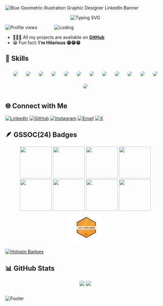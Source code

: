 ![Blue Geometric Illustration Graphic Designer LinkedIn Banner](https://github.com/user-attachments/assets/f8c29030-72c5-487b-8c2b-151d2da82988)

<p align="center">
  <img src="https://readme-typing-svg.herokuapp.com?font=Jetbrains+mono&size=25&duration=3200&color=D3D3D3&center=true&vCenter=true&width=500&lines=Hey..+I'm+Sachin+Singh;Welcome+to+my+GitHub+profile!;Passionate+about+Coding!;Exploring+new+technologies!;Let's+code+together!" alt="Typing SVG">
</p>

<img align="right" alt="coding" width="350" src="https://camo.githubusercontent.com/088be1d70fa37ad63d7b1681c6b4ea658d61da012adf8e7819cb58bc646fb385/68747470733a2f2f737465616d75736572696d616765732d612e616b616d616968642e6e65742f7567632f313633313934373634383936343738353437342f383143424131353137383436364444343731393541323339323332323032453738393837423731342f3f696d773d36333726696d683d33353826696d613d66697426696d706f6c6963793d4c6574746572626f7826696d636f6c6f723d253233303030303030266c6574746572626f783d74727565">

<p align="left">
  <img src="https://komarev.com/ghpvc/?username=sachinggsingh&label=Profile%20views&color=000000&style=for-the-badge" alt="Profile views" />
</p>

- 👨🏻‍💻 All my projects are available on [**GitHub**](https://github.com/sachinggsingh)  
- 😁 Fun fact: **I'm Hilarious 😁😁😁**


## 🚀 Skills  

<!-- Tech Stack Section -->
<div align="center">
<!-- Each icon inside a rounded square -->
<img src="https://skillicons.dev/icons?i=html" height="60" style="border-radius:15px; margin:10px;" />
<img src="https://skillicons.dev/icons?i=css" height="60" style="border-radius:15px; margin:10px;" />
<img src="https://skillicons.dev/icons?i=js" height="60" style="border-radius:15px; margin:10px;" />
<img src="https://skillicons.dev/icons?i=bootstrap" height="60" style="border-radius:15px; margin:10px;" />
<img src="https://skillicons.dev/icons?i=tailwind" height="60" style="border-radius:15px; margin:10px;" />
<img src="https://skillicons.dev/icons?i=react" height="60" style="border-radius:15px; margin:10px;" />
<img src="https://skillicons.dev/icons?i=python" height="60" style="border-radius:15px; margin:10px;" />
<img src="https://skillicons.dev/icons?i=cpp" height="60" style="border-radius:15px; margin:10px;" />
<img src="https://skillicons.dev/icons?i=mysql" height="60" style="border-radius:15px; margin:10px;" />
<img src="https://skillicons.dev/icons?i=postgres" height="60" style="border-radius:15px; margin:10px;" />
<img src="https://skillicons.dev/icons?i=nodejs" height="60" style="border-radius:15px; margin:10px;" />
<img src="https://skillicons.dev/icons?i=express" height="60" style="border-radius:15px; margin:10px;" />
<img src="https://skillicons.dev/icons?i=mongodb" height="60" style="border-radius:15px; margin:10px;" />

</div>



## 🌐 Connect with Me  

[![LinkedIn](https://img.shields.io/badge/LinkedIn-0A66C2?style=for-the-badge&logo=linkedin&logoColor=white)](https://www.linkedin.com/in/sachin-g-singh/)
[![GitHub](https://img.shields.io/badge/GitHub-181717?style=for-the-badge&logo=github&logoColor=white)](https://github.com/sachinggsingh)
[![Instagram](https://img.shields.io/badge/Instagram-E4405F?style=for-the-badge&logo=instagram&logoColor=white)](https://www.instagram.com/sachinsingh.7.7/)
[![Email](https://img.shields.io/badge/Email-D14836?style=for-the-badge&logo=gmail&logoColor=white)](mailto:sachinggsingh@gmail.com)
[![X](https://img.shields.io/badge/Twitter-000000?style=for-the-badge&logo=x&logoColor=white)](https://x.com/sachingsingh77)


## 🪶 GSSOC(24) Badges  
<div align="center">
  <img src="https://raw.githubusercontent.com/GSSoC24/Postman-Challenge/main/docs/assets/Postman%20White.png" width="100" height="100" />
  <img src="https://raw.githubusercontent.com/GSSoC24/Hack-Web3Conf/refs/heads/main/assets/Hack-Web3Conf%202024%20Badge%20(2).png" width="100" height="100" />
  <img src="https://raw.githubusercontent.com/GSSoC24/Postman-Challenge/main/docs/assets/1.png" width="100" height="100" />
  <img src="https://raw.githubusercontent.com/GSSoC24/Postman-Challenge/main/docs/assets/2.png" width="100" height="100" />
  <img src="https://raw.githubusercontent.com/GSSoC24/Postman-Challenge/main/docs/assets/3.png" width="100" height="100" />
  <img src="https://raw.githubusercontent.com/GSSoC24/Postman-Challenge/main/docs/assets/4.png" width="100" height="100" />
  <img src="https://raw.githubusercontent.com/GSSoC24/Postman-Challenge/main/docs/assets/5.png" width="100" height="100" />
  <img src="https://raw.githubusercontent.com/GSSoC24/Postman-Challenge/main/docs/assets/6.png" width="100" height="100" />
  <img src="https://raw.githubusercontent.com/GSSoC24/Contributor/refs/heads/main/assets/Git%20Explorer.png" width="100" height="100" />
</div>

[![Holopin Badges](https://holopin.me/sachinggsingh)](https://holopin.io/@sachinggsingh)


## 📊 GitHub Stats
<div align="center">
<img src="https://github-readme-stats.vercel.app/api?username=sachinggsingh&show_icons=true&count_private=true&hide_border=true" align="center" />
<img src="https://github-readme-stats.vercel.app/api/top-langs/?username=sachinggsingh&hide_border=true&layout=compact" align="center" />  
</div> 
<br/>  

![Footer](https://capsule-render.vercel.app/api?type=waving&color=gradient&height=60&section=footer)
